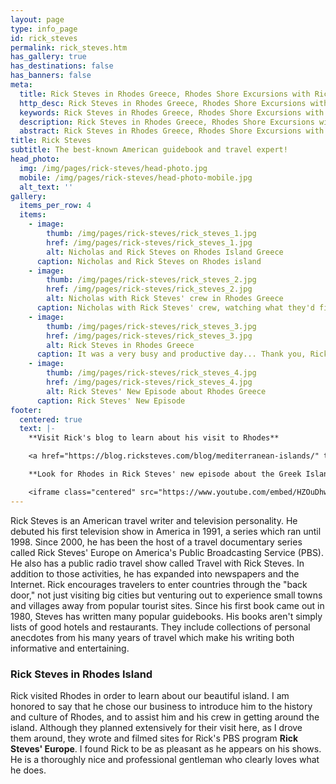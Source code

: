 ```yaml
---
layout: page
type: info_page
id: rick_steves
permalink: rick_steves.htm
has_gallery: true
has_destinations: false
has_banners: false
meta:
  title: Rick Steves in Rhodes Greece, Rhodes Shore Excursions with Rick Steves
  http_desc: Rick Steves in Rhodes Greece, Rhodes Shore Excursions with Rick Steves
  keywords: Rick Steves in Rhodes Greece, Rhodes Shore Excursions with Rick Steves
  description: Rick Steves in Rhodes Greece, Rhodes Shore Excursions with Rick Steves
  abstract: Rick Steves in Rhodes Greece, Rhodes Shore Excursions with Rick Steves
title: Rick Steves
subtitle: The best-known American guidebook and travel expert!
head_photo:
  img: /img/pages/rick-steves/head-photo.jpg
  mobile: /img/pages/rick-steves/head-photo-mobile.jpg
  alt_text: ''
gallery:
  items_per_row: 4
  items:
    - image:
        thumb: /img/pages/rick-steves/rick_steves_1.jpg
        href: /img/pages/rick-steves/rick_steves_1.jpg
        alt: Nicholas and Rick Steves on Rhodes Island Greece
      caption: Nicholas and Rick Steves on Rhodes island
    - image:
        thumb: /img/pages/rick-steves/rick_steves_2.jpg
        href: /img/pages/rick-steves/rick_steves_2.jpg
        alt: Nicholas with Rick Steves' crew in Rhodes Greece
      caption: Nicholas with Rick Steves' crew, watching what they'd filmed
    - image:
        thumb: /img/pages/rick-steves/rick_steves_3.jpg
        href: /img/pages/rick-steves/rick_steves_3.jpg
        alt: Rick Steves in Rhodes Greece
      caption: It was a very busy and productive day... Thank you, Rick, for showing Rhodes on your program. It was a pleasure working with you!
    - image:
        thumb: /img/pages/rick-steves/rick_steves_4.jpg
        href: /img/pages/rick-steves/rick_steves_4.jpg
        alt: Rick Steves' New Episode about Rhodes Greece
      caption: Rick Steves' New Episode
footer:
  centered: true
  text: |-
    **Visit Rick's blog to learn about his visit to Rhodes**

    <a href="https://blog.ricksteves.com/blog/mediterranean-islands/" target="_blank">https://blog.ricksteves.com/blog/mediterranean-islands/</a>

    **Look for Rhodes in Rick Steves' new episode about the Greek Islands**

    <iframe class="centered" src="https://www.youtube.com/embed/HZOuDhwzsq0?modestbranding=1&amp;showinfo=0" allow="accelerometer; autoplay; encrypted-media; gyroscope; picture-in-picture" allowfullscreen="" width="672" height="378" frameborder="0"></iframe>
---
```

Rick Steves is an American travel writer and television personality. He debuted his first television show in America in 1991, a series which ran until 1998. Since 2000, he has been the host of a travel documentary series called Rick Steves' Europe on America's Public Broadcasting Service (PBS). He also has a public radio travel show called Travel with Rick Steves. In addition to those activities, he has expanded into newspapers and the Internet. Rick encourages travelers to enter countries through the "back door," not just visiting big cities but venturing out to experience small towns and villages away from popular tourist sites. Since his first book came out in 1980, Steves has written many popular guidebooks. His books aren't simply lists of good hotels and restaurants. They include collections of personal anecdotes from his many years of travel which make his writing both informative and entertaining.

### Rick Steves in Rhodes Island
 
Rick visited Rhodes in order to learn about our beautiful island. I am honored to say that he chose our business to introduce him to the history and culture of Rhodes, and to assist him and his crew in getting around the island. Although they planned extensively for their visit here, as I drove them around, they wrote and filmed sites for Rick's PBS program **Rick Steves' Europe**. I found Rick to be as pleasant as he appears on his shows. He is a thoroughly nice and professional gentleman who clearly loves what he does.
